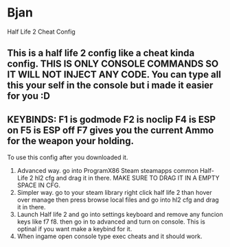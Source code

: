 # Bjan
Half Life 2 Cheat Config
## This is a half life 2 config like a cheat kinda config. THIS IS ONLY CONSOLE COMMANDS SO IT WILL NOT INJECT ANY CODE. You can type all this your self in the console but i made it easier for you :D
## KEYBINDS: F1 is godmode F2 is noclip F4 is ESP on F5 is ESP off F7 gives you the current Ammo for the weapon your holding.
To use this config after you downloaded it. 
1. Advanced way. go into ProgramX86 Steam steamapps common Half-Life 2 hl2 cfg and drag it in there. MAKE SURE TO DRAG IT IN A EMPTY SPACE IN CFG.
2. Simpler way. go to your steam library right click half life 2 than hover over manage then press browse local files and go into hl2 cfg and drag it in there.
3. Launch Half life 2 and go into settings keyboard and remove any funcion keys like f7 f8. then go in to advanced and turn on console. This is optinal if you want make a keybind for it.
4. When ingame open console type exec cheats and it should work.
